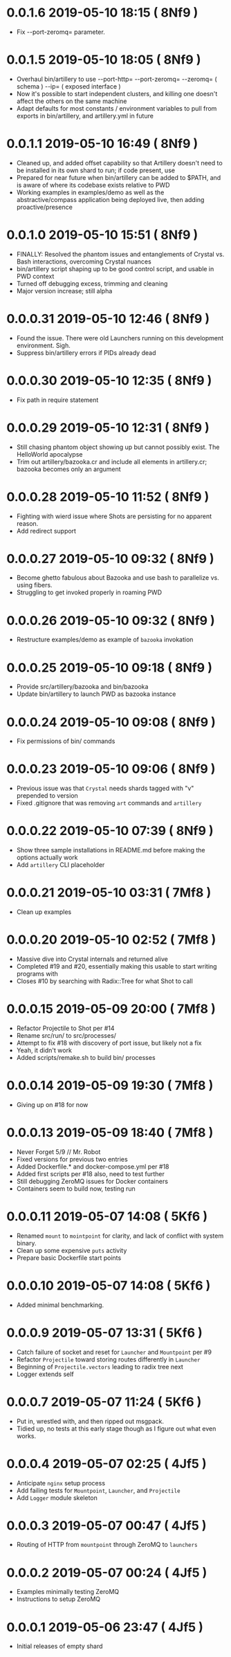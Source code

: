 # 0.0.1.6   2019-05-10 18:15 ( 8Nf9 )
- Fix --port-zeromq= parameter.

# 0.0.1.5   2019-05-10 18:05 ( 8Nf9 )
- Overhaul bin/artillery to use --port-http= --port-zeromq= --zeromq= ( schema ) --ip= ( exposed interface )
- Now it's possible to start independent clusters, and killing one doesn't affect the others on the same machine
- Adapt defaults for most constants / environment variables to pull from exports in bin/artillery, and artillery.yml in future

# 0.0.1.1   2019-05-10 16:49 ( 8Nf9 )
- Cleaned up, and added offset capability so that Artillery doesn't need to be installed in its own shard to run; if code present, use
- Prepared for near future when bin/artillery can be added to $PATH, and is aware of where its codebase exists relative to PWD
- Working examples in examples/demo as well as the abstractive/compass application being deployed live, then adding proactive/presence

# 0.0.1.0   2019-05-10 15:51 ( 8Nf9 )
- FINALLY: Resolved the phantom issues and entanglements of Crystal vs. Bash interactions, overcoming Crystal nuances
- bin/artillery script shaping up to be good control script, and usable in PWD context
- Turned off debugging excess, trimming and cleaning
- Major version increase; still alpha

# 0.0.0.31  2019-05-10 12:46 ( 8Nf9 )
- Found the issue. There were old Launchers running on this development environment. Sigh.
- Suppress bin/artillery errors if PIDs already dead

# 0.0.0.30  2019-05-10 12:35 ( 8Nf9 )
- Fix path in require statement

# 0.0.0.29  2019-05-10 12:31 ( 8Nf9 )
- Still chasing phantom object showing up but cannot possibly exist. The HelloWorld apocalypse
- Trim out artillery/bazooka.cr and include all elements in artillery.cr; bazooka becomes only an argument

# 0.0.0.28  2019-05-10 11:52 ( 8Nf9 )
- Fighting with wierd issue where Shots are persisting for no apparent reason.
- Add redirect support

# 0.0.0.27  2019-05-10 09:32 ( 8Nf9 )
- Become ghetto fabulous about Bazooka and use bash to parallelize vs. using fibers.
- Struggling to get invoked properly in roaming PWD

# 0.0.0.26  2019-05-10 09:32 ( 8Nf9 )
- Restructure examples/demo as example of `bazooka` invokation

# 0.0.0.25  2019-05-10 09:18 ( 8Nf9 )
- Provide src/artillery/bazooka and bin/bazooka
- Update bin/artillery to launch PWD as bazooka instance

# 0.0.0.24  2019-05-10 09:08 ( 8Nf9 )
- Fix permissions of bin/ commands

# 0.0.0.23  2019-05-10 09:06 ( 8Nf9 )
- Previous issue was that `Crystal` needs shards tagged with "v" prepended to version
- Fixed .gitignore that was removing `art` commands and `artillery`

# 0.0.0.22  2019-05-10 07:39 ( 8Nf9 )
- Show three sample installations in README.md before making the options actually work
- Add `artillery` CLI placeholder

# 0.0.0.21  2019-05-10 03:31 ( 7Mf8 )
- Clean up examples

# 0.0.0.20  2019-05-10 02:52 ( 7Mf8 )
- Massive dive into Crystal internals and returned alive
- Completed #19 and #20, essentially making this usable to start writing programs with
- Closes #10 by searching with Radix::Tree for what Shot to call

# 0.0.0.15  2019-05-09 20:00 ( 7Mf8 )
- Refactor Projectile to Shot per #14
- Rename src/run/ to src/processes/
- Attempt to fix #18 with discovery of port issue, but likely not a fix
- Yeah, it didn't work
- Added scripts/remake.sh to build bin/ processes

# 0.0.0.14  2019-05-09 19:30 ( 7Mf8 )
- Giving up on #18 for now

# 0.0.0.13  2019-05-09 18:40 ( 7Mf8 )
- Never Forget 5/9 // Mr. Robot
- Fixed versions for previous two entries
- Added Dockerfile.* and docker-compose.yml per #18
- Added first scripts per #18 also, need to test further
- Still debugging ZeroMQ issues for Docker containers
- Containers seem to build now, testing run

# 0.0.0.11  2019-05-07 14:08 ( 5Kf6 )
- Renamed `mount` to `mointpoint` for clarity, and lack of conflict with system binary.
- Clean up some expensive `puts` activity
- Prepare basic Dockerfile start points

# 0.0.0.10  2019-05-07 14:08 ( 5Kf6 )
- Added minimal benchmarking.

# 0.0.0.9   2019-05-07 13:31 ( 5Kf6 )
- Catch failure of socket and reset for `Launcher` and `Mountpoint` per #9
- Refactor `Projectile` toward storing routes differently in `Launcher`
- Beginning of `Projectile.vectors` leading to radix tree next
- Logger extends self

# 0.0.0.7   2019-05-07 11:24 ( 5Kf6 )
- Put in, wrestled with, and then ripped out msgpack.
- Tidied up, no tests at this early stage though as I figure out what even works.

# 0.0.0.4   2019-05-07 02:25 ( 4Jf5 )
- Anticipate `nginx` setup process
- Add failing tests for `Mountpoint`, `Launcher`, and `Projectile`
- Add `Logger` module skeleton

# 0.0.0.3   2019-05-07 00:47 ( 4Jf5 )
- Routing of HTTP from `mountpoint` through ZeroMQ to `launchers`

# 0.0.0.2   2019-05-07 00:24 ( 4Jf5 )
- Examples minimally testing ZeroMQ
- Instructions to setup ZeroMQ

# 0.0.0.1   2019-05-06 23:47 ( 4Jf5 )
- Initial releases of empty shard